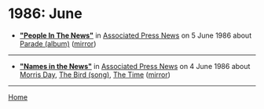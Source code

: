 # 1986: June

 - [**"People In The News"**](https://apnews.com/0ecc3924d3a449d0a5ac81fc40705530) in [Associated Press News](https://apnews.com/) on 5 June 1986 about [Parade (album)](../../topics/album/parade/index.md) ([mirror](https://web.archive.org/web/*/https://apnews.com/0ecc3924d3a449d0a5ac81fc40705530))

----

 - [**"Names in the News"**](https://apnews.com/46f9f83241c4f977aaff8f62d5c3e0ce) in [Associated Press News](https://apnews.com/) on 4 June 1986 about [Morris Day](../../topics/morris-day/index.md), [The Bird (song)](../../topics/song/the-bird/index.md), [The Time](../../topics/the-time/index.md) ([mirror](https://web.archive.org/web/*/https://apnews.com/46f9f83241c4f977aaff8f62d5c3e0ce))

----

[Home](./)
